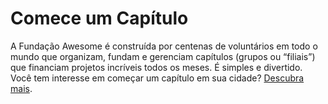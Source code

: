 # Comece um Capítulo

A Fundação Awesome é construída por centenas de voluntários em todo o mundo que organizam, fundam e gerenciam capítulos (grupos ou “filiais”) que financiam projetos incríveis todos os meses. É simples e divertido. Você tem interesse em começar um capítulo em sua cidade? [Descubra mais](<%= start_a_chapter_path %>).

